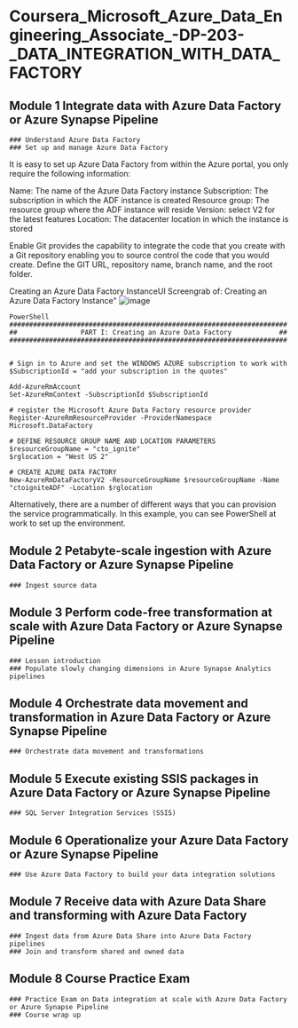 # Coursera_Microsoft_Azure_Data_Engineering_Associate_-DP-203-_DATA_INTEGRATION_WITH_DATA_FACTORY

  ## Module 1 Integrate data with Azure Data Factory or Azure Synapse Pipeline
    ### Understand Azure Data Factory
    ### Set up and manage Azure Data Factory

It is easy to set up Azure Data Factory from within the Azure portal, you only require the following information:

Name: The name of the Azure Data Factory instance
Subscription: The subscription in which the ADF instance is created
Resource group: The resource group where the ADF instance will reside
Version: select V2 for the latest features
Location: The datacenter location in which the instance is stored

Enable Git provides the capability to integrate the code that you create with a Git repository enabling you to source control the code that you would create. Define the GIT URL, repository name, branch name, and the root folder.

Creating an Azure Data Factory InstanceUI Screengrab of: Creating an Azure Data Factory Instance"
![image](https://github.com/SyakeerRahman/Coursera_Microsoft_Azure_Data_Engineering_Associate_-DP-203-_DATA_INTEGRATION_WITH_DATA_FACTORY/assets/105381652/00d9c753-a9d4-4ab6-a541-2f1eb23d1e7b)

```
PowerShell
######################################################################
##                PART I: Creating an Azure Data Factory            ##
######################################################################


# Sign in to Azure and set the WINDOWS AZURE subscription to work with
$SubscriptionId = "add your subscription in the quotes"

Add-AzureRmAccount
Set-AzureRmContext -SubscriptionId $SubscriptionId

# register the Microsoft Azure Data Factory resource provider
Register-AzureRmResourceProvider -ProviderNamespace Microsoft.DataFactory

# DEFINE RESOURCE GROUP NAME AND LOCATION PARAMETERS
$resourceGroupName = "cto_ignite"
$rglocation = "West US 2"

# CREATE AZURE DATA FACTORY
New-AzureRmDataFactoryV2 -ResourceGroupName $resourceGroupName -Name "ctoigniteADF" -Location $rglocation
```
Alternatively, there are a number of different ways that you can provision the service programmatically. In this example, you can see PowerShell at work to set up the environment.
    
  ## Module 2 Petabyte-scale ingestion with Azure Data Factory or Azure Synapse Pipeline
    ### Ingest source data
    
  ## Module 3 Perform code-free transformation at scale with Azure Data Factory or Azure Synapse Pipeline
    ### Lesson introduction
    ### Populate slowly changing dimensions in Azure Synapse Analytics pipelines
  
  ## Module 4 Orchestrate data movement and transformation in Azure Data Factory or Azure Synapse Pipeline
    ### Orchestrate data movement and transformations
  
  ## Module 5 Execute existing SSIS packages in Azure Data Factory or Azure Synapse Pipeline
    ### SQL Server Integration Services (SSIS)
  
  ## Module 6 Operationalize your Azure Data Factory or Azure Synapse Pipeline
    ### Use Azure Data Factory to build your data integration solutions
    
  ## Module 7 Receive data with Azure Data Share and transforming with Azure Data Factory
    ### Ingest data from Azure Data Share into Azure Data Factory pipelines
    ### Join and transform shared and owned data
    
  ## Module 8 Course Practice Exam
    ### Practice Exam on Data integration at scale with Azure Data Factory or Azure Synapse Pipeline
    ### Course wrap up
